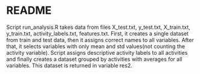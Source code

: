 # README
Script run_analysis.R takes data from files X_test.txt, y_test.txt, X_train.txt, y_train.txt, activity_labels.txt, features.txt.
First, it creates a single dataset from train and test data, then it assigns correct names to all variables. After that, it selects variables with only mean and std values(not counting the activity variable). Script assigns descriptive activity labels to all activities and finally creates a dataset grouped by activities with averages for all variables. This dataset is returned in variable res2.